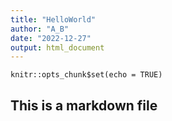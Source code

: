 ```yaml
---
title: "HelloWorld"
author: "A_B"
date: "2022-12-27"
output: html_document
---
```


```{r setup, include=FALSE}
knitr::opts_chunk$set(echo = TRUE)
```

## This is a markdown file
